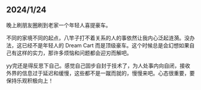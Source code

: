 
## 2024/1/24 

晚上刷朋友圈刷到老家一个年轻人喜提豪车。

不同的家境不同的起点，八竿子打不着关系的人的事依然让我内心泛起涟漪。没办法，这已经不是年轻人的 Dream Cart 而是顶级豪车。这个时候总是会幻想如果自己有这样的实力，那许多烦恼和问题都会迎刃而解吧。

yy完还是得反思下自己。感觉自己固步自封于技术了，为人处事内向自闭，接收外界的信息过于延迟和缓慢，这些都不是一蹴而就的，慢慢来吧。心态很重要，要保持乐观积极向上！